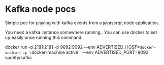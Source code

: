 # Kafka node pocs

Simple poc for playing with kafka events from a javascript node application. 

You need a kafka instance somewhere running.. You can use docker to set up easily once running this command: 

docker run -p 2181:2181 -p 9092:9092 --env ADVERTISED_HOST=`docker-machine ip \`docker-machine active\`` --env ADVERTISED_PORT=9092 spotify/kafka

